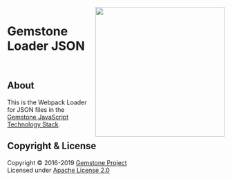 
<img src="https://rawgit.com/gemstonejs/gemstone-artwork/master/gemstone-logo-white.svg" width="300" align="right" alt=""/>

Gemstone Loader JSON
====================

<p/>
<img src="https://nodei.co/npm/gemstone-loader-json.png?downloads=true&stars=true" alt=""/>
<p/>
<img src="https://david-dm.org/rse/gemstone-loader-json.png" alt=""/>

About
-----

This is the Webpack Loader for JSON files in the
[Gemstone JavaScript Technology Stack](http://gemstonejs.com).

Copyright &amp; License
-----------------------

Copyright &copy; 2016-2019 [Gemstone Project](http://gemstonejs.com)<br/>
Licensed under [Apache License 2.0](https://spdx.org/licenses/Apache-2.0)

